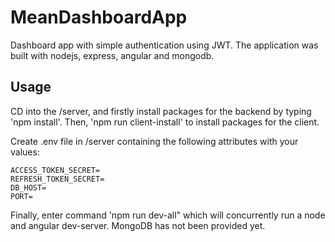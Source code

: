 # MeanDashboardApp
Dashboard app with simple authentication using JWT. The application was built with nodejs, express, angular and mongodb.

## Usage
CD into the /server, and firstly install packages for the backend by typing 'npm install'.
Then, 'npm run client-install' to install packages for the client.

Create .env file in /server containing the following attributes with your values:
```
ACCESS_TOKEN_SECRET=
REFRESH_TOKEN_SECRET=
DB_HOST=
PORT=
```
Finally, enter command 'npm run dev-all" which will concurrently run a node and angular dev-server.
MongoDB has not been provided yet.
